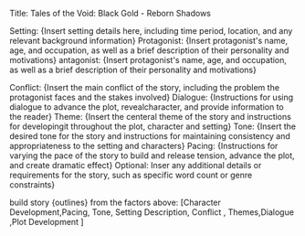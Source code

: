 Title: Tales of the Void: Black Gold - Reborn Shadows


 Setting: {Insert setting details here, including time period, location, and any relevant background information} Protagonist: {Insert protagonist's name, age, and occupation, as well as a brief description of their personality and motivations} antagonist: {Insert protagonist's name, age, and occupation, as well as a brief description of their personality and motivations}

Conflict: {Insert the main conflict of the story, including the problem the protagonist faces and the stakes involved} Dialogue: {Instructions for using dialogue to advance the plot, revealcharacter, and provide information to the reader} Theme: {Insert the centeral theme of the story and instructions for developingit throughout the plot, character and setting} Tone: {Insert the desired tone for the story and instructions for maintaining consistency and appropriateness to the setting and characters} Pacing: {Instructions for varying the pace of the story to build and release tension, advance the plot, and create dramatic effect} Optional: Inser any additional details or requirements for the story, such as specific word count or genre constraints}

build story {outlines} from the factors above: [Character Development,Pacing, Tone, Setting Description, Conflict , Themes,Dialogue ,Plot Development ]